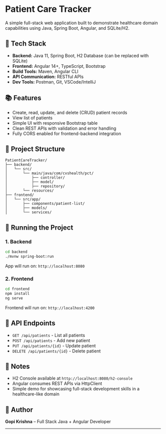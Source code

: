 
# Patient Care Tracker

A simple full-stack web application built to demonstrate healthcare domain capabilities using Java, Spring Boot, Angular, and SQLite/H2.

## 🔧 Tech Stack
- **Backend:** Java 11, Spring Boot, H2 Database (can be replaced with SQLite)
- **Frontend:** Angular 14+, TypeScript, Bootstrap
- **Build Tools:** Maven, Angular CLI
- **API Communication:** RESTful APIs
- **Dev Tools:** Postman, Git, VSCode/IntelliJ

## 📚 Features
- Create, read, update, and delete (CRUD) patient records
- View list of patients
- Simple UI with responsive Bootstrap table
- Clean REST APIs with validation and error handling
- Fully CORS enabled for frontend-backend integration

## 📁 Project Structure
```
PatientCareTracker/
├── backend/
│   └── src/
│       └── main/java/com/cvshealth/pct/
│           ├── controller/
│           ├── model/
│           ├── repository/
│       └── resources/
├── frontend/
│   └── src/app/
│       ├── components/patient-list/
│       ├── models/
│       └── services/
```

## 🚀 Running the Project

### 1. Backend
```bash
cd backend
./mvnw spring-boot:run
```
App will run on: `http://localhost:8080`

### 2. Frontend
```bash
cd frontend
npm install
ng serve
```
Frontend will run on: `http://localhost:4200`

## 📌 API Endpoints
- `GET /api/patients` - List all patients
- `POST /api/patients` - Add new patient
- `PUT /api/patients/{id}` - Update patient
- `DELETE /api/patients/{id}` - Delete patient

## 📃 Notes
- H2 Console available at `http://localhost:8080/h2-console`
- Angular consumes REST APIs via HttpClient
- Simple demo for showcasing full-stack development skills in a healthcare-like domain

## 🙋 Author
**Gopi Krishna** – Full Stack Java + Angular Developer

---

